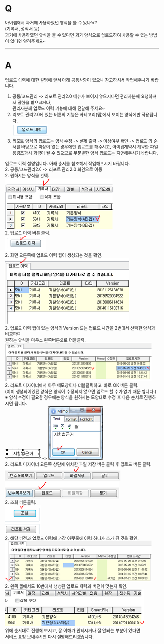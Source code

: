 # Q

아이랩에서 과거에 사용하였던 양식을 볼 수 있나요?  
(기록서, 성적서 등)  
과거에 사용하였던 양식을 볼 수 있다면 과거 양식으로 업로드하여 사용할 수 있는 방법이 있다면 알려주세요~

***
# A

업로드 이력에 대한 설명에 앞서 아래 공통사항이 있으니 참고하셔서 작업해주시기 바랍니다.  
1. 공통/코드관리 -> 리포트 관리2.0 메뉴가 보이지 않으시다면 관리자분께 요청하셔서 권한을 받으시거나,  
  관리자분께 업로드 이력 기능에 대해 전달해 주세요~  
1. 리포트 관리2.0에 있는 버튼의 기능은 카테고리(탭)에서 보이는 양식에만 적용됩니다.  
![](/assets/faq/002-15/01업로드이력.png)  
1. 리포트 양식의 업로드는 양식 수정 -> 실제 출력 -> 이상여부 확인 -> 업로드 의 순서를 바탕으로 이상이 없는 경우에만 업로드를 해주시고, 아이랩계약시 계약한 파일 용량초과시 과금이 될 수 있으므로 무분별한 양식 업로드는 지양해주시기 바랍니다.  

업로드 이력 설명입니다. 아래 순서를 참조해서 작업해보시기 바랍니다.  
2. 공통/코드관리2.0 -> 리포트 관리2.0 화면으로 이동  
2. 원하시는 양식을 선택.  
![](/assets/faq/002-15/02업로드이력양식선택.png)  
2. 업로드 이력 버튼 클릭.  
![](/assets/faq/002-15/03업로드_이력.png)  
2. 화면 오른쪽에 업로드 이력 탭이 생성되는 것을 확인.  
![](/assets/faq/002-15/04업로드이력업로드이력_탭.png)  
2. 업로드 이력 탭에 있는 양식의 Version 또는 업로드 시간을 2번에서 선택한 양식과 비교하여  
원하는 양식을 마우스 왼쪽버튼으로 더블클릭.  
![](/assets/faq/002-15/05업로드이력버전,시간체크.png)  
2. 리포트 디자이너에서 아무 메모창이나 더블클릭하고, 바로 OK 버튼 클릭.  
(이미 생성되어있던 양식은 양식이 수정되지 않으면 업로드 할 수가 없기 때문 입니다.)  
※ 양식 수정이 필요한 경우에는 양식을 원하시는 모양대로 수정 후 다음 순서로 진행하시면 됩니다.  
![](/assets/faq/002-15/06업로드이력아무메모.png) -> ![](/assets/faq/002-15/07업로드이력OK버튼.png)  
2. 리포트 디자이너 오른쪽 상단에 위치한 파일 저장 버튼 클릭 후 업로드 버튼 클릭.  
![](/assets/faq/002-15/08업로드이력파일저장버튼.png)  
![](/assets/faq/002-15/09업로드이력업로드버튼.png)  
2. 조회 버튼클릭.  
![](/assets/faq/002-15/10업로드이력조회_버튼PNG.png)  
2. 해당 버전과 업로드 이력에 가장 아랫줄에 이력 하나가 추가 된 것을 확인.  
![](/assets/faq/002-15/11업로드_이력한줄_생긴것_확인.png)  
2. 왼쪽 탭에서도 10번에서 생성된 업로드 이력과 버전이 맞는지 확인.  
![](/assets/faq/002-15/12업로드이력버전확인.png)  
위에 순서대로 진행해 보시고, 잘 이해가 안되시거나 잘 안되는 부분이 있다면  
서비스 요청 보내주시면 다시 설명해드리겠습니다.  